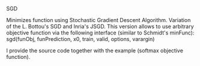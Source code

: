 SGD

Minimizes function using Stochastic Gradient Descent Algorithm.
Variation of the L. Bottou's SGD and Inria's JSGD.
This version allows to use arbitrary objective function via the following 
interface (similar to Schmidt's minFunc):
sgd(funObj, funPrediction, x0, train, valid, options, varargin)


I provide the source code together with the example (softmax objective function).
